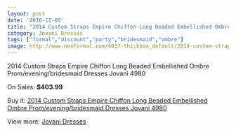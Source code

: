 ```yaml
---
layout: post
date: '2016-11-05'
title: "2014 Custom Straps Empire Chiffon Long Beaded Embellished Ombre Prom/evening/bridesmaid Dresses Jovani 4980"
category: Jovani Dresses
tags: ["formal","discount","party","bridesmaid","ombre"]
image: http://www.neoformal.com/4037-thickbox_default/2014-custom-straps-empire-chiffon-long-beaded-embellished-ombre-prom-evening-bridesmaid-dresses-jovani-4980.jpg
---
```

2014 Custom Straps Empire Chiffon Long Beaded Embellished Ombre Prom/evening/bridesmaid Dresses Jovani 4980

On Sales: **$403.99**
<a href="https://www.neoformal.com/en/jovani-dresses/1505-2014-custom-straps-empire-chiffon-long-beaded-embellished-ombre-prom-evening-bridesmaid-dresses-jovani-4980.html"><amp-img layout="responsive" width="600" height="600" src="//www.neoformal.com/4037-thickbox_default/2014-custom-straps-empire-chiffon-long-beaded-embellished-ombre-prom-evening-bridesmaid-dresses-jovani-4980.jpg" alt="2014 Custom Straps Empire Chiffon Long Beaded Embellished Ombre Prom/evening/bridesmaid Dresses Jovani 4980 0" /></a>
<a href="https://www.neoformal.com/en/jovani-dresses/1505-2014-custom-straps-empire-chiffon-long-beaded-embellished-ombre-prom-evening-bridesmaid-dresses-jovani-4980.html"><amp-img layout="responsive" width="600" height="600" src="//www.neoformal.com/4038-thickbox_default/2014-custom-straps-empire-chiffon-long-beaded-embellished-ombre-prom-evening-bridesmaid-dresses-jovani-4980.jpg" alt="2014 Custom Straps Empire Chiffon Long Beaded Embellished Ombre Prom/evening/bridesmaid Dresses Jovani 4980 1" /></a>
<a href="https://www.neoformal.com/en/jovani-dresses/1505-2014-custom-straps-empire-chiffon-long-beaded-embellished-ombre-prom-evening-bridesmaid-dresses-jovani-4980.html"><amp-img layout="responsive" width="600" height="600" src="//www.neoformal.com/4039-thickbox_default/2014-custom-straps-empire-chiffon-long-beaded-embellished-ombre-prom-evening-bridesmaid-dresses-jovani-4980.jpg" alt="2014 Custom Straps Empire Chiffon Long Beaded Embellished Ombre Prom/evening/bridesmaid Dresses Jovani 4980 2" /></a>

Buy it: [2014 Custom Straps Empire Chiffon Long Beaded Embellished Ombre Prom/evening/bridesmaid Dresses Jovani 4980](https://www.neoformal.com/en/jovani-dresses/1505-2014-custom-straps-empire-chiffon-long-beaded-embellished-ombre-prom-evening-bridesmaid-dresses-jovani-4980.html "2014 Custom Straps Empire Chiffon Long Beaded Embellished Ombre Prom/evening/bridesmaid Dresses Jovani 4980")

View more: [Jovani Dresses](https://www.neoformal.com/en/15-jovani-dresses "Jovani Dresses")